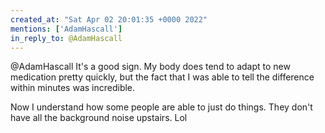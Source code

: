 ```yaml
---
created_at: "Sat Apr 02 20:01:35 +0000 2022"
mentions: ['AdamHascall']
in_reply_to: @AdamHascall
---
```


@AdamHascall It's a good sign. My body does tend to adapt to new medication pretty quickly, but the fact that I was able to tell the difference within minutes was incredible.

Now I understand how some people are able to just do things. They don't have all the background noise upstairs. Lol